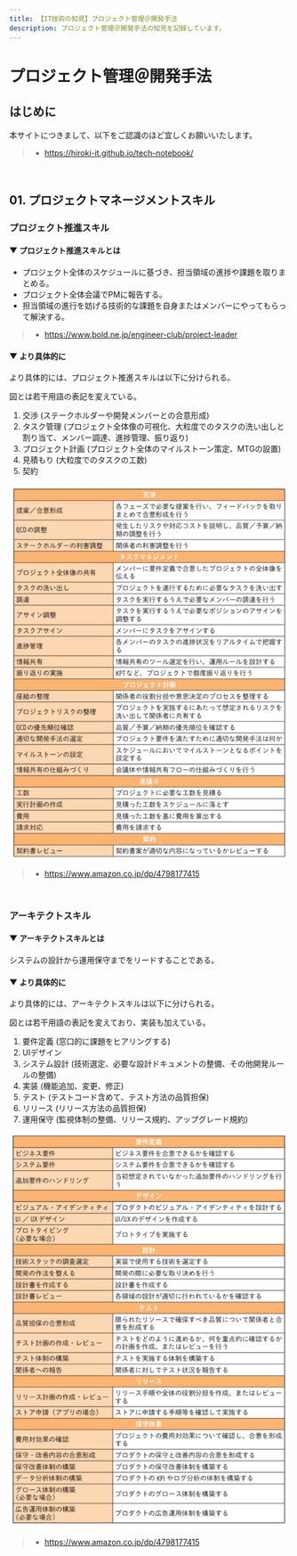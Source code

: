 ```yaml
---
title: 【IT技術の知見】プロジェクト管理＠開発手法
description: プロジェクト管理＠開発手法の知見を記録しています。
---
```


# プロジェクト管理＠開発手法

## はじめに

本サイトにつきまして、以下をご認識のほど宜しくお願いいたします。

> - https://hiroki-it.github.io/tech-notebook/

<br>

## 01. プロジェクトマネージメントスキル

### プロジェクト推進スキル

#### ▼ プロジェクト推進スキルとは

- プロジェクト全体のスケジュールに基づき、担当領域の進捗や課題を取りまとめる。
- プロジェクト全体会議でPMに報告する。
- 担当領域の進行を妨げる技術的な課題を自身またはメンバーにやってもらって解決する。

> - https://www.bold.ne.jp/engineer-club/project-leader

#### ▼ より具体的に

より具体的には、プロジェクト推進スキルは以下に分けられる。

図とは若干用語の表記を変えている。

1. 交渉 (ステークホルダーや開発メンバーとの合意形成)
2. タスク管理 (プロジェクト全体像の可視化、大粒度でのタスクの洗い出しと割り当て、メンバー調達、進捗管理、振り返り)
3. プロジェクト計画 (プロジェクト全体のマイルストーン策定、MTGの設置)
4. 見積もり (大粒度でのタスクの工数)
5. 契約

![project-management-skills_1](https://raw.githubusercontent.com/hiroki-it/tech-notebook-images/master/images/project-management-skills_1.png)

> - https://www.amazon.co.jp/dp/4798177415

<br>

### アーキテクトスキル

#### ▼ アーキテクトスキルとは

システムの設計から運用保守までをリードすることである。

#### ▼ より具体的に

より具体的には、アーキテクトスキルは以下に分けられる。

図とは若干用語の表記を変えており、実装も加えている。

1. 要件定義 (窓口的に課題をヒアリングする)
2. UIデザイン
3. システム設計 (技術選定、必要な設計ドキュメントの整備、その他開発ルールの整備)
4. 実装 (機能追加、変更、修正)
5. テスト (テストコード含めて、テスト方法の品質担保)
6. リリース (リリース方法の品質担保)
7. 運用保守 (監視体制の整備、リリース規約、アップグレード規約)

![project-management-skills_2](https://raw.githubusercontent.com/hiroki-it/tech-notebook-images/master/images/project-management-skills_2.png)

> - https://www.amazon.co.jp/dp/4798177415

<br>
